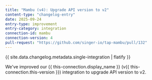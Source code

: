 ```yaml
---
title: "Mambu (v4): Upgrade API version to v2"
content-type: "changelog-entry"
date: 2025-09-24
entry-type: improvement
entry-category: integration
connection-id: mambu
connection-version: 4
pull-request: "https://github.com/singer-io/tap-mambu/pull/132"
---
```

{{ site.data.changelog.metadata.single-integration | flatify }}

We've improved our {{ this-connection.display_name }} (v{{ this-connection.this-version }}) integration to upgrade API version to v2.
